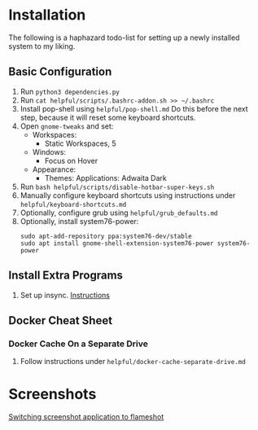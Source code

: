 # Installation

The following is a haphazard todo-list for setting up a newly installed system to my liking. 

## Basic Configuration
1) Run `python3 dependencies.py`
1) Run `cat helpful/scripts/.bashrc-addon.sh >> ~/.bashrc`
1) Install pop-shell using `helpful/pop-shell.md` Do this before the next step, because it will reset some keyboard shortcuts.
1) Open `gnome-tweaks` and set:
    - Workspaces:
        - Static Workspaces, 5
    - Windows:
        - Focus on Hover
    - Appearance: 
        - Themes: Applications: Adwaita Dark
1) Run `bash helpful/scripts/disable-hotbar-super-keys.sh`
1) Manually configure keyboard shortcuts using instructions under `helpful/keyboard-shortcuts.md`
1) Optionally, configure grub using `helpful/grub_defaults.md`
1) Optionally, install system76-power:
   ```shell
   sudo apt-add-repository ppa:system76-dev/stable
   sudo apt install gnome-shell-extension-system76-power system76-power
   ```
## Install Extra Programs

1) Set up insync. [Instructions](https://www.insynchq.com/downloads)


## Docker Cheat Sheet
### Docker Cache On a Separate Drive
1) Follow instructions under `helpful/docker-cache-separate-drive.md`

# Screenshots
[Switching screenshot application to flameshot](https://askubuntu.com/questions/1036473/ubuntu-18-how-to-change-screenshot-application-to-flameshot)

